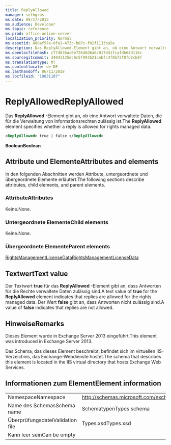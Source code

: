 ```yaml
---
title: ReplyAllowed
manager: sethgros
ms.date: 09/17/2015
ms.audience: Developer
ms.topic: reference
ms.prod: office-online-server
localization_priority: Normal
ms.assetid: 880af57e-0fa1-473c-b87c-f02f1133ba5e
description: Das ReplyAllowed-Element gibt an, ob eine Antwort verwaltete Daten, die für die Verwaltung von Informationsrechten zulässig ist.
ms.openlocfilehash: c774836ac6e72648d6a6c017d41fcafdb64d116c
ms.sourcegitcommit: 34041125dc8c5f993b21cebfc4f8b72f0fd2cb6f
ms.translationtype: MT
ms.contentlocale: de-DE
ms.lasthandoff: 06/11/2018
ms.locfileid: "19831107"
---
```

# <a name="replyallowed"></a><span data-ttu-id="b21d9-103">ReplyAllowed</span><span class="sxs-lookup"><span data-stu-id="b21d9-103">ReplyAllowed</span></span>

<span data-ttu-id="b21d9-104">Das **ReplyAllowed** -Element gibt an, ob eine Antwort verwaltete Daten, die für die Verwaltung von Informationsrechten zulässig ist.</span><span class="sxs-lookup"><span data-stu-id="b21d9-104">The **ReplyAllowed** element specifies whether a reply is allowed for rights managed data.</span></span> 
  
```XML
<ReplyAllowed> true | false </ReplyAllowed>
```

 <span data-ttu-id="b21d9-105">**Boolean**</span><span class="sxs-lookup"><span data-stu-id="b21d9-105">**Boolean**</span></span>
## <a name="attributes-and-elements"></a><span data-ttu-id="b21d9-106">Attribute und Elemente</span><span class="sxs-lookup"><span data-stu-id="b21d9-106">Attributes and elements</span></span>

<span data-ttu-id="b21d9-107">In den folgenden Abschnitten werden Attribute, untergeordnete und übergeordnete Elemente erläutert.</span><span class="sxs-lookup"><span data-stu-id="b21d9-107">The following sections describe attributes, child elements, and parent elements.</span></span>
  
### <a name="attributes"></a><span data-ttu-id="b21d9-108">Attribute</span><span class="sxs-lookup"><span data-stu-id="b21d9-108">Attributes</span></span>

<span data-ttu-id="b21d9-109">Keine.</span><span class="sxs-lookup"><span data-stu-id="b21d9-109">None.</span></span>
  
### <a name="child-elements"></a><span data-ttu-id="b21d9-110">Untergeordnete Elemente</span><span class="sxs-lookup"><span data-stu-id="b21d9-110">Child elements</span></span>

<span data-ttu-id="b21d9-111">Keine.</span><span class="sxs-lookup"><span data-stu-id="b21d9-111">None.</span></span>
  
### <a name="parent-elements"></a><span data-ttu-id="b21d9-112">Übergeordnete Elemente</span><span class="sxs-lookup"><span data-stu-id="b21d9-112">Parent elements</span></span>

[<span data-ttu-id="b21d9-113">RightsManagementLicenseData</span><span class="sxs-lookup"><span data-stu-id="b21d9-113">RightsManagementLicenseData</span></span>](rightsmanagementlicensedata.md)
  
## <a name="text-value"></a><span data-ttu-id="b21d9-114">Textwert</span><span class="sxs-lookup"><span data-stu-id="b21d9-114">Text value</span></span>

<span data-ttu-id="b21d9-115">Der Textwert **true** für das **ReplyAllowed** -Element gibt an, dass Antworten für die Rechte verwaltete Daten zulässig sind.</span><span class="sxs-lookup"><span data-stu-id="b21d9-115">A text value of **true** for the **ReplyAllowed** element indicates that replies are allowed for the rights managed data.</span></span> <span data-ttu-id="b21d9-116">Der Wert **false** gibt an, dass Antworten nicht zulässig sind.</span><span class="sxs-lookup"><span data-stu-id="b21d9-116">A value of **false** indicates that replies are not allowed.</span></span> 
  
## <a name="remarks"></a><span data-ttu-id="b21d9-117">Hinweise</span><span class="sxs-lookup"><span data-stu-id="b21d9-117">Remarks</span></span>

<span data-ttu-id="b21d9-118">Dieses Element wurde in Exchange Server 2013 eingeführt.</span><span class="sxs-lookup"><span data-stu-id="b21d9-118">This element was introduced in Exchange Server 2013.</span></span>
  
<span data-ttu-id="b21d9-119">Das Schema, das dieses Element beschreibt, befindet sich im virtuellen IIS-Verzeichnis, das Exchange-Webdienste hostet.</span><span class="sxs-lookup"><span data-stu-id="b21d9-119">The schema that describes this element is located in the IIS virtual directory that hosts Exchange Web Services.</span></span>
  
## <a name="element-information"></a><span data-ttu-id="b21d9-120">Informationen zum Element</span><span class="sxs-lookup"><span data-stu-id="b21d9-120">Element information</span></span>

|||
|:-----|:-----|
|<span data-ttu-id="b21d9-121">Namespace</span><span class="sxs-lookup"><span data-stu-id="b21d9-121">Namespace</span></span>  <br/> |http://schemas.microsoft.com/exchange/services/2006/types  <br/> |
|<span data-ttu-id="b21d9-122">Name des Schemas</span><span class="sxs-lookup"><span data-stu-id="b21d9-122">Schema name</span></span>  <br/> |<span data-ttu-id="b21d9-123">Schematypen</span><span class="sxs-lookup"><span data-stu-id="b21d9-123">Types schema</span></span>  <br/> |
|<span data-ttu-id="b21d9-124">Überprüfungsdatei</span><span class="sxs-lookup"><span data-stu-id="b21d9-124">Validation file</span></span>  <br/> |<span data-ttu-id="b21d9-125">Types.xsd</span><span class="sxs-lookup"><span data-stu-id="b21d9-125">Types.xsd</span></span>  <br/> |
|<span data-ttu-id="b21d9-126">Kann leer sein</span><span class="sxs-lookup"><span data-stu-id="b21d9-126">Can be empty</span></span>  <br/> ||
   

